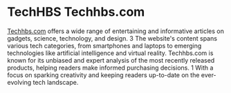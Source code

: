 # TechHBS Techhbs.com 
[Techhbs.com](techhbs.com) offers a wide range of entertaining and informative articles on gadgets, science, technology, and design. 3 The website's content spans various tech categories, from smartphones and laptops to emerging technologies like artificial intelligence and virtual reality. Techhbs.com is known for its unbiased and expert analysis of the most recently released products, helping readers make informed purchasing decisions. 1 With a focus on sparking creativity and keeping readers up-to-date on the ever-evolving tech landscape.
